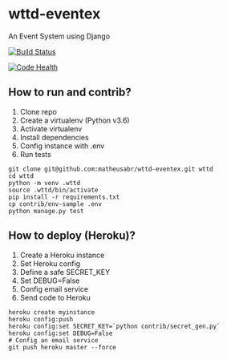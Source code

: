 # wttd-eventex
An Event System using Django

[![Build Status](https://travis-ci.org/matheusabr/wttd-eventex.svg?branch=master)](https://travis-ci.org/matheusabr/wttd-eventex)

[![Code Health](https://landscape.io/github/matheusabr/wttd-eventex/master/landscape.svg?style=flat)](https://landscape.io/github/matheusabr/wttd-eventex/master)

## How to run and contrib?

1. Clone repo
2. Create a virtualenv (Python v3.6)
3. Activate virtualenv
4. Install dependencies
5. Config instance with .env
6. Run tests

```console
git clone git@github.com:matheusabr/wttd-eventex.git wttd
cd wttd
python -m venv .wttd
source .wttd/bin/activate
pip install -r requirements.txt
cp contrib/env-sample .env
python manage.py test
```

## How to deploy (Heroku)?
1. Create a Heroku instance
2. Set Heroku config
3. Define a safe SECRET_KEY
4. Set DEBUG=False
5. Config email service
6. Send code to Heroku

```console
heroku create myinstance
heroku config:push
heroku config:set SECRET_KEY=`python contrib/secret_gen.py`
heroku config:set DEBUG=False
# Config an email service
git push heroku master --force
```